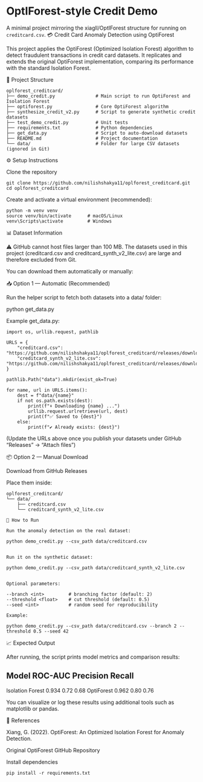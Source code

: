 # OptIForest-style Credit Demo

A minimal project mirroring the xiagll/OptIForest structure for running on `creditcard.csv`.
💳 Credit Card Anomaly Detection using OptiForest

This project applies the OptiForest (Optimized Isolation Forest) algorithm to detect fraudulent transactions in credit card datasets.
It replicates and extends the original OptiForest implementation, comparing its performance with the standard Isolation Forest.

📁 Project Structure
```plaintext
oplforest_creditcard/
├── demo_credit.py               # Main script to run OptiForest and Isolation Forest
├── optiforest.py                # Core OptiForest algorithm
├── synthesize_credit_v2.py      # Script to generate synthetic credit datasets
├── test_demo_credit.py          # Unit tests
├── requirements.txt             # Python dependencies
├── get_data.py                  # Script to auto-download datasets
├── README.md                    # Project documentation
└── data/                        # Folder for large CSV datasets (ignored in Git)
```

⚙️ Setup Instructions

Clone the repository
```plaintext
git clone https://github.com/nilishshakya11/oplforest_creditcard.git
cd oplforest_creditcard
```

Create and activate a virtual environment (recommended):
```plaintext
python -m venv venv
source venv/bin/activate      # macOS/Linux
venv\Scripts\activate         # Windows
```
📊 Dataset Information

⚠️ GitHub cannot host files larger than 100 MB.
The datasets used in this project (creditcard.csv and creditcard_synth_v2_lite.csv) are large and therefore excluded from Git.

You can download them automatically or manually:


📥 Option 1 — Automatic (Recommended)

Run the helper script to fetch both datasets into a data/ folder:

python get_data.py


Example get_data.py:
```plaintext
import os, urllib.request, pathlib

URLS = {
    "creditcard.csv": "https://github.com/nilishshakya11/oplforest_creditcard/releases/download/v0.1/creditcard.csv",
    "creditcard_synth_v2_lite.csv": "https://github.com/nilishshakya11/oplforest_creditcard/releases/download/v0.1/creditcard_synth_v2_lite.csv",
}

pathlib.Path("data").mkdir(exist_ok=True)

for name, url in URLS.items():
    dest = f"data/{name}"
    if not os.path.exists(dest):
        print(f"⬇️ Downloading {name} ...")
        urllib.request.urlretrieve(url, dest)
        print(f"✅ Saved to {dest}")
    else:
        print(f"✔️ Already exists: {dest}")
```

(Update the URLs above once you publish your datasets under GitHub “Releases” → “Attach files”)

📦 Option 2 — Manual Download

Download from GitHub Releases

Place them inside:
```plaintext
oplforest_creditcard/
└── data/
    ├── creditcard.csv
    └── creditcard_synth_v2_lite.csv

🚀 How to Run

Run the anomaly detection on the real dataset:

python demo_credit.py --csv_path data/creditcard.csv


Run it on the synthetic dataset:

python demo_credit.py --csv_path data/creditcard_synth_v2_lite.csv


Optional parameters:

--branch <int>         # branching factor (default: 2)
--threshold <float>    # cut threshold (default: 0.5)
--seed <int>           # random seed for reproducibility

Example:

python demo_credit.py --csv_path data/creditcard.csv --branch 2 --threshold 0.5 --seed 42

```

📈 Expected Output

After running, the script prints model metrics and comparison results:

Model              ROC-AUC    Precision    Recall
-------------------------------------------------
Isolation Forest    0.934       0.72        0.68
OptiForest          0.962       0.80        0.76


You can visualize or log these results using additional tools such as matplotlib or pandas.

🧾 References

Xiang, G. (2022). OptiForest: An Optimized Isolation Forest for Anomaly Detection.

Original OptiForest GitHub Repository

Install dependencies
```plaintext
pip install -r requirements.txt
```
